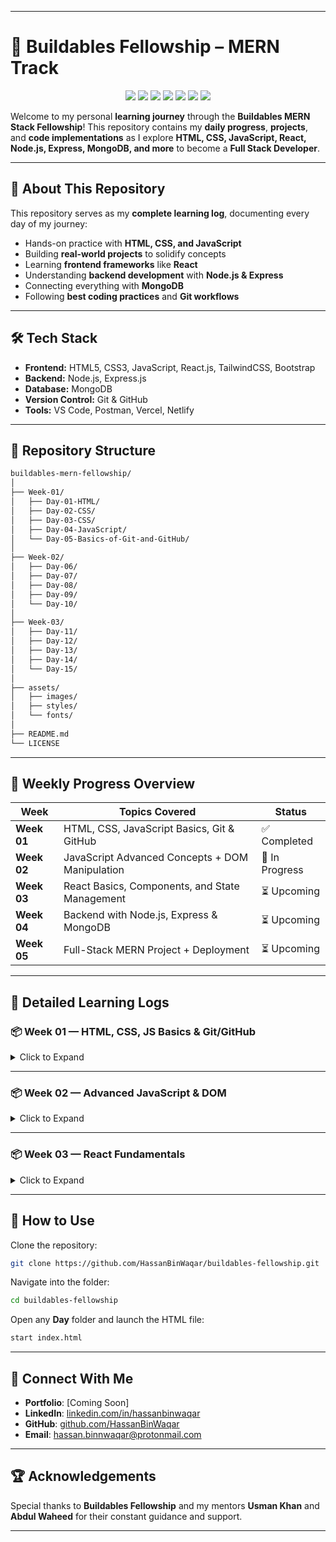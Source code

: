 
---

# 🚀 Buildables Fellowship – MERN Track

<p align="center">
  <img src="https://img.shields.io/github/repo-size/HassanBinWaqar/buildables-fellowship?color=blue&style=for-the-badge" />
  <img src="https://img.shields.io/github/last-commit/HassanBinWaqar/buildables-fellowship?color=green&style=for-the-badge" />
  <img src="https://img.shields.io/github/stars/HassanBinWaqar/buildables-fellowship?style=for-the-badge&color=yellow" />
  <img src="https://img.shields.io/github/forks/HassanBinWaqar/buildables-fellowship?style=for-the-badge&color=orange" />
  <img src="https://img.shields.io/github/issues/HassanBinWaqar/buildables-fellowship?style=for-the-badge&color=red" />
  <img src="https://img.shields.io/github/issues-pr/HassanBinWaqar/buildables-fellowship?style=for-the-badge&color=purple" />
  <img src="https://visitor-badge.laobi.icu/badge?page_id=HassanBinWaqar.buildables-fellowship&style=for-the-badge&color=brightgreen" />
</p>

Welcome to my personal **learning journey** through the **Buildables MERN Stack Fellowship**!
This repository contains my **daily progress**, **projects**, and **code implementations** as I explore **HTML, CSS, JavaScript, React, Node.js, Express, MongoDB, and more** to become a **Full Stack Developer**.

---

## 📌 About This Repository

This repository serves as my **complete learning log**, documenting every day of my journey:

* Hands-on practice with **HTML, CSS, and JavaScript**
* Building **real-world projects** to solidify concepts
* Learning **frontend frameworks** like **React**
* Understanding **backend development** with **Node.js & Express**
* Connecting everything with **MongoDB**
* Following **best coding practices** and **Git workflows**

---

## 🛠 Tech Stack

* **Frontend:** HTML5, CSS3, JavaScript, React.js, TailwindCSS, Bootstrap
* **Backend:** Node.js, Express.js
* **Database:** MongoDB
* **Version Control:** Git & GitHub
* **Tools:** VS Code, Postman, Vercel, Netlify

---

## 📂 Repository Structure

```bash
buildables-mern-fellowship/
│
├── Week-01/
│   ├── Day-01-HTML/
│   ├── Day-02-CSS/
│   ├── Day-03-CSS/
│   ├── Day-04-JavaScript/
│   └── Day-05-Basics-of-Git-and-GitHub/
│
├── Week-02/
│   ├── Day-06/
│   ├── Day-07/
│   ├── Day-08/
│   ├── Day-09/
│   └── Day-10/
│
├── Week-03/
│   ├── Day-11/
│   ├── Day-12/
│   ├── Day-13/
│   ├── Day-14/
│   └── Day-15/
│
├── assets/
│   ├── images/
│   ├── styles/
│   └── fonts/
│
├── README.md
└── LICENSE
```

---

## 📅 Weekly Progress Overview

| **Week**    | **Topics Covered**                              | **Status**     |
| ----------- | ----------------------------------------------- | -------------- |
| **Week 01** | HTML, CSS, JavaScript Basics, Git & GitHub      | ✅ Completed    |
| **Week 02** | JavaScript Advanced Concepts + DOM Manipulation | 🔄 In Progress |
| **Week 03** | React Basics, Components, and State Management  | ⏳ Upcoming     |
| **Week 04** | Backend with Node.js, Express & MongoDB         | ⏳ Upcoming     |
| **Week 05** | Full-Stack MERN Project + Deployment            | ⏳ Upcoming     |

---

## 📒 Detailed Learning Logs

### **📦 Week 01 — HTML, CSS, JS Basics & Git/GitHub**

<details>
<summary>Click to Expand</summary>

| **Day** | **Topics Covered**                    | **Folder**                                | **Status**  |
| ------- | ------------------------------------- | ----------------------------------------- | ----------- |
| 01      | HTML Basics + CSS Intro               | `Week-01/Day-01-HTML`                     | ✅ Completed |
| 02      | Project Setup + Responsive Website    | `Week-01/Day-02-CSS`                      | ✅ Completed |
| 03      | Advanced CSS + Flexbox                | `Week-01/Day-03-CSS`                      | ✅ Completed |
| 04      | JavaScript Fundamentals               | `Week-01/Day-04-JavaScript`               | ✅ Completed |
| 05      | Git & GitHub Basics + Version Control | `Week-01/Day-05-Basics-of-Git-and-GitHub` | ✅ Completed |

</details>

---

### **📦 Week 02 — Advanced JavaScript & DOM**

<details>
<summary>Click to Expand</summary>

| **Day** | **Topics Covered**            | **Folder**       | **Status**     |
| ------- | ----------------------------- | ---------------- | -------------- |
| 06      | JavaScript DOM Manipulation   | `Week-02/Day-06` | 🔄 In Progress |
| 07      | Events & Event Delegation     | `Week-02/Day-07` | ⏳ Upcoming     |
| 08      | LocalStorage & SessionStorage | `Week-02/Day-08` | ⏳ Upcoming     |
| 09      | JavaScript ES6+ Concepts      | `Week-02/Day-09` | ⏳ Upcoming     |
| 10      | JavaScript Mini Project       | `Week-02/Day-10` | ⏳ Upcoming     |

</details>

---

### **📦 Week 03 — React Fundamentals**

<details>
<summary>Click to Expand</summary>

| **Day** | **Topics Covered**       | **Folder**       | **Status** |
| ------- | ------------------------ | ---------------- | ---------- |
| 11      | React Basics + JSX       | `Week-03/Day-11` | ⏳ Upcoming |
| 12      | React Components         | `Week-03/Day-12` | ⏳ Upcoming |
| 13      | Props & State Management | `Week-03/Day-13` | ⏳ Upcoming |
| 14      | React Hooks Introduction | `Week-03/Day-14` | ⏳ Upcoming |
| 15      | React Project Setup      | `Week-03/Day-15` | ⏳ Upcoming |

</details>

---

## 🧩 How to Use

Clone the repository:

```bash
git clone https://github.com/HassanBinWaqar/buildables-fellowship.git
```

Navigate into the folder:

```bash
cd buildables-fellowship
```

Open any **Day** folder and launch the HTML file:

```bash
start index.html
```

---

## 🔗 Connect With Me

* **Portfolio**: \[Coming Soon]
* **LinkedIn**: [linkedin.com/in/hassanbinwaqar](https://linkedin.com/in/hassanbinwaqar)
* **GitHub**: [github.com/HassanBinWaqar](https://github.com/HassanBinWaqar)
* **Email**: [hassan.binnwaqar@protonmail.com](mailto:hassan.binnwaqar@protonmail.com)

---

## 🏆 Acknowledgements

Special thanks to **Buildables Fellowship** and my mentors **Usman Khan** and **Abdul Waheed** for their constant guidance and support.

---